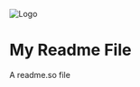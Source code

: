 
![Logo](https://dev-to-uploads.s3.amazonaws.com/uploads/articles/th5xamgrr6se0x5ro4g6.png)


# My Readme File

A readme.so file

